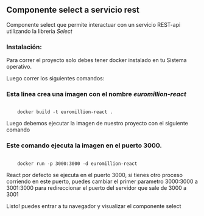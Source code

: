 ## Componente select a servicio rest

Componente select que permite interactuar con un servicio REST-api utilizando la libreria *Select*
 
### Instalación:
Para correr el proyecto solo debes tener docker instalado en tu Sistema operativo.

Luego correr los siguientes comandos:

### Esta linea crea una imagen con el nombre *euromillion-react*

<code>     
    docker build -t euromillion-react .
</code>

Luego debemos ejecutar la imagen de nuestro proyecto con el siguiente comando

 ### Este comando ejecuta la imagen en el puerto 3000.
<code>   
    docker run -p 3000:3000 -d euromillion-react
</code>

React por defecto se ejecuta en el puerto 3000, si tienes otro proceso corriendo en este puerto, puedes cambiar el primer parametro 3000:3000 a 3001:3000 para redireccionar el puerto del servidor que sale de 3000 a 3001

Listo! puedes entrar a tu navegador y visualizar el componente select
